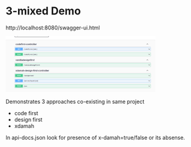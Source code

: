 # 3-mixed Demo #



http://localhost:8080/swagger-ui.html   

<img src="imgs/screen01.png" alt="Step1" width="400"/>

Demonstrates 3 approaches co-existing in same project   
* code first
* design first
* xdamah  

In api-docs.json look for presence of x-damah=true/false or its absense.




